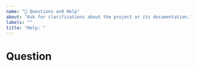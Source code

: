 ```yaml
---
name: "🤔 Questions and Help"
about: "Ask for clarifications about the project or its documentation."
labels: ""
title: "Help: "
---
```


# Question
<!-- Do mention any issues, unclear documentation, problematic lines of code, etc. -->
